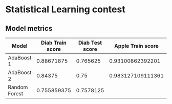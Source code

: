 # Statistical Learning contest

## Model metrics

| Model         | Diab Train score | Diab Test score | Apple Train score | Apple Test score  |
|---------------|------------------|-----------------|-------------------|-------------------|
| AdaBoost 1    | 0.88671875       | 0.765625        | 0.93100862392201  | 0.86721680420105  |
| AdaBoost 2    | 0.84375          | 0.75            | 0.983127109111361 | 0.887471867966992 |
| Random Forest | 0.755859375      | 0.7578125       |                   |                   |
